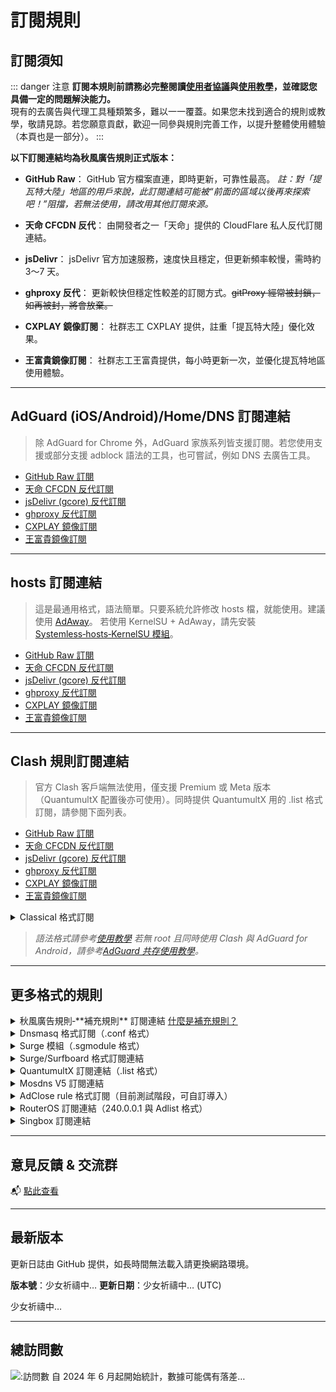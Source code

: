 # 訂閱規則

## 訂閱須知

::: danger 注意
**訂閱本規則前請務必完整閱讀[使用者協議](./Protocol.md)與[使用教學](./Knowledge)，並確認您具備一定的問題解決能力。** <br />
現有的去廣告與代理工具種類繁多，難以一一覆蓋。如果您未找到適合的規則或教學，敬請見諒。若您願意貢獻，歡迎一同參與規則完善工作，以提升整體使用體驗（本頁也是一部分）。
:::

**以下訂閱連結均為秋風廣告規則正式版本：**

* **GitHub Raw**：
  GitHub 官方檔案直連，即時更新，可靠性最高。
  *註：對「提瓦特大陸」地區的用戶來說，此訂閱連結可能被“前面的區域以後再來探索吧！”阻擋，若無法使用，請改用其他訂閱來源。*

* **天命 CFCDN 反代**：
  由開發者之一「天命」提供的 CloudFlare 私人反代訂閱連結。

* **jsDelivr**：
  jsDelivr 官方加速服務，速度快且穩定，但更新頻率較慢，需時約 3～7 天。

* **ghproxy 反代**：
  更新較快但穩定性較差的訂閱方式。~~gitProxy 經常被封鎖，如再被封，將會放棄。~~

* **CXPLAY 鏡像訂閱**：
  社群志工 CXPLAY 提供，註重「提瓦特大陸」優化效果。

* **王富貴鏡像訂閱**：
  社群志工王富貴提供，每小時更新一次，並優化提瓦特地區使用體驗。

---

## AdGuard (iOS/Android)/Home/DNS 訂閱連結

> 除 AdGuard for Chrome 外，AdGuard 家族系列皆支援訂閱。若您使用支援或部分支援 adblock 語法的工具，也可嘗試，例如 DNS 去廣告工具。

* [GitHub Raw 訂閱](https://raw.githubusercontent.com/TG-Twilight/AWAvenue-Ads-Rule/main/AWAvenue-Ads-Rule.txt)
* [天命 CFCDN 反代訂閱](https://github.boki.moe/https://raw.githubusercontent.com/TG-Twilight/AWAvenue-Ads-Rule/main/AWAvenue-Ads-Rule.txt)
* [jsDelivr (gcore) 反代訂閱](https://gcore.jsdelivr.net/gh/TG-Twilight/AWAvenue-Ads-Rule@main/AWAvenue-Ads-Rule.txt)
* [ghproxy 反代訂閱](https://ghfast.top/https://raw.githubusercontent.com/TG-Twilight/AWAvenue-Ads-Rule/main/AWAvenue-Ads-Rule.txt)
* [CXPLAY 鏡像訂閱](https://script.cx.ms/awavenue/AWAvenue-Ads-Rule-Adguard.txt)
* [王富貴鏡像訂閱](https://cdn.uura.cn/AWAvenue/AWAvenue-Ads-Rule.txt)

---

## hosts 訂閱連結

> 這是最通用格式，語法簡單。只要系統允許修改 hosts 檔，就能使用。建議使用 [AdAway](https://adaway.org/)。
> 若使用 KernelSU + AdAway，請先安裝 [Systemless‑hosts‑KernelSU 模組](https://github.com/symbuzzer/systemless-hosts-KernelSU-module)。

* [GitHub Raw 訂閱](https://raw.githubusercontent.com/TG-Twilight/AWAvenue-Ads-Rule/main/Filters/AWAvenue-Ads-Rule-hosts.txt)
* [天命 CFCDN 反代訂閱](https://github.boki.moe/https://raw.githubusercontent.com/TG-Twilight/AWAvenue-Ads-Rule/main/Filters/AWAvenue-Ads-Rule-hosts.txt)
* [jsDelivr (gcore) 反代訂閱](https://gcore.jsdelivr.net/gh/TG-Twilight/AWAvenue-Ads-Rule@main/Filters/AWAvenue-Ads-Rule-hosts.txt)
* [ghproxy 反代訂閱](https://ghfast.top/https://raw.githubusercontent.com/TG-Twilight/AWAvenue-Ads-Rule/main/Filters/AWAvenue-Ads-Rule-hosts.txt)
* [CXPLAY 鏡像訂閱](https://script.cx.ms/awavenue/AWAvenue-Ads-Rule-hosts.txt)
* [王富貴鏡像訂閱](https://cdn.uura.cn/AWAvenue/AWAvenue-Ads-Rule-hosts.txt)

---

## Clash 規則訂閱連結

> 官方 Clash 客戶端無法使用，僅支援 Premium 或 Meta 版本（QuantumultX 配置後亦可使用）。同時提供 QuantumultX 用的 .list 格式訂閱，請參閱下面列表。

* [GitHub Raw 訂閱](https://raw.githubusercontent.com/TG-Twilight/AWAvenue-Ads-Rule/main/Filters/AWAvenue-Ads-Rule-Clash.yaml)
* [天命 CFCDN 反代訂閱](https://github.boki.moe/https://raw.githubusercontent.com/TG-Twilight/AWAvenue-Ads-Rule/main/Filters/AWAvenue-Ads-Rule-Clash.yaml)
* [jsDelivr (gcore) 反代訂閱](https://gcore.jsdelivr.net/gh/TG-Twilight/AWAvenue-Ads-Rule@main/Filters/AWAvenue-Ads-Rule-Clash.yaml)
* [ghproxy 反代訂閱](https://ghfast.top/https://raw.githubusercontent.com/TG-Twilight/AWAvenue-Ads-Rule/main/Filters/AWAvenue-Ads-Rule-Clash.yaml)
* [CXPLAY 鏡像訂閱](https://script.cx.ms/awavenue/AWAvenue-Ads-Rule-Clash.yaml)
* [王富貴鏡像訂閱](https://cdn.uura.cn/AWAvenue/AWAvenue-Ads-Rule-Clash.yaml)

<details>
  <summary>Classical 格式訂閱</summary>

* [GitHub Raw 訂閱](https://raw.githubusercontent.com/TG-Twilight/AWAvenue-Ads-Rule/main/Filters/AWAvenue-Ads-Rule-Clash-Classical.yaml)
* [天命 CFCDN 反代訂閱](https://github.boki.moe/https://raw.githubusercontent.com/TG-Twilight/AWAvenue-Ads-Rule/main/Filters/AWAvenue-Ads-Rule-Clash-Classical.yaml)
* [jsDelivr (gcore) 反代訂閱](https://gcore.jsdelivr.net/gh/TG-Twilight/AWAvenue-Ads-Rule@main/Filters/AWAvenue-Ads-Rule-Clash-Classical.yaml)
* [ghproxy 反代訂閱](https://ghfast.top/https://raw.githubusercontent.com/TG-Twilight/AWAvenue-Ads-Rule/main/Filters/AWAvenue-Ads-Rule-Clash-Classical.yaml)
* [CXPLAY 鏡像訂閱](https://script.cx.ms/awavenue/AWAvenue-Ads-Rule-Clash-Classical.yaml)
* [王富貴鏡像訂閱](https://cdn.uura.cn/AWAvenue/AWAvenue-Ads-Rule-Clash-Classical.yaml)

</details>

> *語法格式請參考[使用教學](./Knowledge#藍貓)*
> *若無 root 且同時使用 Clash 與 AdGuard for Android，請參考[AdGuard 共存使用教學](https://awavenue.top/Coexist.html)。*

---

## 更多格式的規則

<details>
  <summary>秋風廣告規則‑**補充規則** 訂閱連結 <a href="https://github.com/TG-Twilight/AWAvenue-Ads-Rule/blob/main/assets/README_Update.md#:~:text=%E6%96%B0%E5%A2%9E%A">什麼是補充規則？</a></summary>

* [GitHub Raw 訂閱](https://raw.githubusercontent.com/TG-Twilight/AWAvenue-Ads-Rule/main/Filters/AWAvenue-Ads-Rule-Replenish.txt)
* [天命 CFCDN 反代訂閱](https://github.boki.moe/https://raw.githubusercontent.com/TG-Twilight/AWAvenue-Ads-Rule/main/Filters/AWAvenue-Ads-Rule-Replenish.txt)
* [jsDelivr (gcore) 反代訂閱](https://gcore.jsdelivr.net/gh/TG-Twilight/AWAvenue-Ads-Rule@main/Filters/AWAvenue-Ads-Rule-Replenish.txt)
* [ghproxy 反代訂閱](https://ghfast.top/https://raw.githubusercontent.com/TG-Twilight/AWAvenue-Ads-Rule/main/Filters/AWAvenue-Ads-Rule-Replenish.txt)
* [CXPLAY 鏡像訂閱](https://script.cx.ms/awavenue/AWAvenue-Ads-Rule-Replenish.txt)
* [王富貴鏡像訂閱](https://cdn.uura.cn/AWAvenue/AWAvenue-Ads-Rule-Replenish.txt)

*提示：**補充規則** 僅適用於 AdGuard Home/DNS，如需其他格式請自行轉換。*

</details>

<details>
  <summary>Dnsmasq 格式訂閱（.conf 格式）</summary>

* [GitHub Raw 訂閱](https://raw.githubusercontent.com/TG-Twilight/AWAvenue-Ads-Rule/main/Filters/AWAvenue-Ads-Rule-Dnsmasq.conf)
* [天命 CFCDN 反代訂閱](https://github.boki.moe/https://raw.githubusercontent.com/TG-Twilight/AWAvenue-Ads-Rule/main/Filters/AWAvenue-Ads-Rule-Dnsmasq.conf)
* [jsDelivr (gcore) 反代訂閱](https://gcore.jsdelivr.net/gh/TG-Twilight/AWAvenue-Ads-Rule@main/Filters/AWAvenue-Ads-Rule-Dnsmasq.conf)
* [ghproxy 反代訂閱](https://ghfast.top/https://raw.githubusercontent.com/TG-Twilight/AWAvenue-Ads-Rule/main/Filters/AWAvenue-Ads-Rule-Dnsmasq.conf)
* [CXPLAY 鏡像訂閱](https://script.cx.ms/awavenue/AWAvenue-Ads-Rule-Dnsmasq.conf)
* [王富貴鏡像訂閱](https://cdn.uura.cn/AWAvenue/AWAvenue-Ads-Rule-Dnsmasq.conf)

</details>

<details>
  <summary>Surge 模組（.sgmodule 格式）</summary>

* [一鍵安裝 Surge 模組（GitHub Raw）](surge://install-module?url=https%3A%2F%2Fraw.githubusercontent.com%2FTG-Twilight%2FAWAvenue-Ads-Rule%2Fmain%2FFilters%2FAWAvenue-Ads-Rule-Surge-module.sgmodule)
* [GitHub Raw 訂閱](https://raw.githubusercontent.com/TG-Twilight/AWAvenue-Ads-Rule/main/Filters/AWAvenue-Ads-Rule-Surge-module.sgmodule)
* [天命 CFCDN 反代訂閱](https://github.boki.moe/https://raw.githubusercontent.com/TG-Twilight/AWAvenue-Ads-Rule/main/Filters/AWAvenue-Ads-Rule-Surge-module.sgmodule)
* [jsDelivr (gcore) 反代訂閱](https://gcore.jsdelivr.net/gh/TG-Twilight/AWAvenue-Ads-Rule@main/Filters/AWAvenue-Ads-Rule-Surge-module.sgmodule)
* [ghproxy 反代訂閱](https://ghfast.top/https://raw.githubusercontent.com/TG-Twilight/AWAvenue-Ads-Rule/main/Filters/AWAvenue-Ads-Rule-Surge-module.sgmodule)
* [CXPLAY 鏡像訂閱](https://script.cx.ms/awavenue/AWAvenue-Ads-Rule-Surge-module.sgmodule)
* [王富貴鏡像訂閱](https://cdn.uura.cn/AWAvenue/AWAvenue-Ads-Rule-Surge-module.sgmodule)

</details>

<details>
  <summary>Surge/Surfboard 格式訂閱連結</summary>

*提示：上方為 DOMAIN‑SET，適用範圍廣；下方為 REGEX (RULE‑SET)，廣告屏蔽效果更好。*

* [GitHub Raw 訂閱 (DOMAIN‑SET)](https://raw.githubusercontent.com/TG-Twilight/AWAvenue-Ads-Rule/main/Filters/AWAvenue-Ads-Rule-Surge.list)

* [天命 CFCDN 反代訂閱 (DOMAIN‑SET)](https://github.boki.moe/https://raw.githubusercontent.com/TG-Twilight/AWAvenue-Ads-Rule/main/Filters/AWAvenue-Ads-Rule-Surge.list)

* [jsDelivr (gcore) 反代訂閱 (DOMAIN‑SET)](https://gcore.jsdelivr.net/gh/TG-Twilight/AWAvenue-Ads-Rule@main/Filters/AWAvenue-Ads-Rule-Surge.list)

* [ghproxy 反代訂閱 (DOMAIN‑SET)](https://ghfast.top/https://raw.githubusercontent.com/TG-Twilight/AWAvenue-Ads-Rule/main/Filters/AWAvenue-Ads-Rule-Surge.list)

* [CXPLAY 鏡像訂閱 (DOMAIN‑SET)](https://script.cx.ms/awavenue/AWAvenue-Ads-Rule-Surge.list)

* [王富貴鏡像訂閱 (DOMAIN‑SET)](https://cdn.uura.cn/AWAvenue/AWAvenue-Ads-Rule-Surge.list)

* [GitHub Raw 訂閱 (REGEX‑RULE)](https://raw.githubusercontent.com/TG-Twilight/AWAvenue-Ads-Rule/main/Filters/AWAvenue-Ads-Rule-Surge-RULE-SET.list)

* [天命 CFCDN 反代訂閱 (REGEX‑RULE)](https://github.boki.moe/https://raw.githubusercontent.com/TG-Twilight/AWAvenue-Ads-Rule/main/Filters/AWAvenue-Ads-Rule-Surge-RULE-SET.list)

* [jsDelivr (gcore) 反代訂閱 (REGEX‑RULE)](https://gcore.jsdelivr.net/gh/TG-Twilight/AWAvenue-Ads-Rule@main/Filters/AWAvenue-Ads-Rule-Surge-RULE-SET.list)

* [ghproxy 反代訂閱 (REGEX‑RULE)](https://ghfast.top/https://raw.githubusercontent.com/TG-Twilight/AWAvenue-Ads-Rule/main/Filters/AWAvenue-Ads-Rule-Surge-RULE-SET.list)

* [CXPLAY 鏡像訂閱 (REGEX‑RULE)](https://script.cx.ms/awavenue/AWAvenue-Ads-Rule-Surge-RULE-SET.list)

* [王富貴鏡像訂閱 (REGEX‑RULE)](https://cdn.uura.cn/AWAvenue/AWAvenue-Ads-Rule-Surge-RULE-SET.list)

</details>

<details>
  <summary>QuantumultX 訂閱連結（.list 格式）</summary>

> 如不熟 QuantumultX 設定方式，請參考[QuantumultX 使用指南](https://awavenue.top/QuantumultX.html)。

* [GitHub Raw 訂閱](https://raw.githubusercontent.com/TG-Twilight/AWAvenue-Ads-Rule/main/Filters/AWAvenue-Ads-Rule-QuantumultX.list)
* [天命 CFCDN 反代訂閱](https://github.boki.moe/https://raw.githubusercontent.com/TG-Twilight/AWAvenue-Ads-Rule/main/Filters/AWAvenue-Ads-Rule-QuantumultX.list)
* [jsDelivr (gcore) 反代訂閱](https://gcore.jsdelivr.net/gh/TG-Twilight/AWAvenue-Ads-Rule@main/Filters/AWAvenue-Ads-Rule-QuantumultX.list)
* [ghproxy 反代訂閱](https://ghfast.top/https://raw.githubusercontent.com/TG-Twilight/AWAvenue-Ads-Rule/main/Filters/AWAvenue-Ads-Rule-QuantumultX.list)
* [CXPLAY 鏡像訂閱](https://script.cx.ms/awavenue/AWAvenue-Ads-Rule-QuantumultX.list)
* [王富貴鏡像訂閱](https://cdn.uura.cn/AWAvenue/AWAvenue-Ads-Rule-QuantumultX.list)

</details>

<details>
  <summary>Mosdns V5 訂閱連結</summary>

* [GitHub Raw 訂閱](https://raw.githubusercontent.com/TG-Twilight/AWAvenue-Ads-Rule/main/Filters/AWAvenue-Ads-Rule-Mosdns_v5.txt)
* [天命 CFCDN 反代訂閱](https://github.boki.moe/https://raw.githubusercontent.com/TG-Twilight/AWAvenue-Ads-Rule/main/Filters/AWAvenue-Ads-Rule-Mosdns_v5.txt)
* [jsDelivr (gcore) 反代訂閱](https://gcore.jsdelivr.net/gh/TG-Twilight/AWAvenue-Ads-Rule@main/Filters/AWAvenue-Ads-Rule-Mosdns_v5.txt)
* [ghproxy 反代訂閱](https://ghfast.top/https://raw.githubusercontent.com/TG-Twilight/AWAvenue-Ads-Rule/main/Filters/AWAvenue-Ads-Rule-Mosdns_v5.txt)
* [CXPLAY 鏡像訂閱](https://script.cx.ms/awavenue/AWAvenue-Ads-Rule-Mosdns_v5.txt)
* [王富貴鏡像訂閱](https://cdn.uura.cn/AWAvenue/AWAvenue-Ads-Rule-Mosdns_v5.txt)

</details>

<details>
  <summary>AdClose rule 格式訂閱（目前測試階段，可自訂導入）</summary>

* [GitHub Raw 訂閱](https://raw.githubusercontent.com/TG-Twilight/AWAvenue-Ads-Rule/main/Filters/AWAvenue-Ads-Rule-AdClose.rule)
* [天命 CFCDN 反代訂閱](https://github.boki.moe/https://raw.githubusercontent.com/TG-Twilight/AWAvenue-Ads-Rule/main/Filters/AWAvenue-Ads-Rule-AdClose.rule)
* [jsDelivr (gcore) 反代訂閱](https://gcore.jsdelivr.net/gh/TG-Twilight/AWAvenue-Ads-Rule@main/Filters/AWAvenue-Ads-Rule-AdClose.rule)
* [ghproxy 反代訂閱](https://ghfast.top/https://raw.githubusercontent.com/TG-Twilight/AWAvenue-Ads-Rule/main/Filters/AWAvenue-Ads-Rule-AdClose.rule)
* [CXPLAY 鏡像訂閱](https://script.cx.ms/awavenue/AWAvenue-Ads-Rule-AdClose.rule)
* [王富貴鏡像訂閱](https://cdn.uura.cn/AWAvenue/AWAvenue-Ads-Rule-AdClose.rule)

</details>

<details>
  <summary>RouterOS 訂閱連結（240.0.0.1 與 Adlist 格式）</summary>

* [GitHub Raw 訂閱 (240.0.0.1)](https://raw.githubusercontent.com/TG-Twilight/AWAvenue-Ads-Rule/main/Filters/AWAvenue-Ads-Rule-RouterOS.txt)

* [天命 CFCDN 反代訂閱 (240.0.0.1)](https://github.boki.moe/https://raw.githubusercontent.com/TG-Twilight/AWAvenue-Ads-Rule/main/Filters/AWAvenue-Ads-Rule-RouterOS.txt)

* [jsDelivr (gcore) 反代訂閱 (240.0.0.1)](https://gcore.jsdelivr.net/gh/TG-Twilight/AWAvenue-Ads-Rule@main/Filters/AWAvenue-Ads-Rule-RouterOS.txt)

* [ghproxy 反代訂閱 (240.0.0.1)](https://ghfast.top/https://raw.githubusercontent.com/TG-Twilight/AWAvenue-Ads-Rule/main/Filters/AWAvenue-Ads-Rule-RouterOS.txt)

* [CXPLAY 鏡像訂閱 (240.0.0.1)](https://script.cx.ms/awavenue/AWAvenue-Ads-Rule-RouterOS.txt)

* [王富貴鏡像訂閱 (240.0.0.1)](https://cdn.uura.cn/AWAvenue/AWAvenue-Ads-Rule-RouterOS.txt)

* [GitHub Raw 訂閱 (Adlist)](https://raw.githubusercontent.com/TG-Twilight/AWAvenue-Ads-Rule/main/Filters/AWAvenue-Ads-Rule-RouterOS-Adlist.txt)

* [天命 CFCDN 反代訂閱 (Adlist)](https://github.boki.moe/https://raw.githubusercontent.com/TG-Twilight/AWAvenue-Ads-Rule/main/Filters/AWAvenue-Ads-Rule-RouterOS-Adlist.txt)

* [jsDelivr (gcore) 反代訂閱 (Adlist)](https://gcore.jsdelivr.net/gh/TG-Twilight/AWAvenue-Ads-Rule@main/Filters/AWAvenue-Ads-Rule-RouterOS-Adlist.txt)

* [ghproxy 反代訂閱 (Adlist)](https://ghfast.top/https://raw.githubusercontent.com/TG-Twilight/AWAvenue-Ads-Rule/main/Filters/AWAvenue-Ads-Rule-RouterOS-Adlist.txt)

* [CXPLAY 鏡像訂閱 (Adlist)](https://script.cx.ms/awavenue/AWAvenue-Ads-Rule-RouterOS-Adlist.txt)

* [王富貴鏡像訂閱 (Adlist)](https://cdn.uura.cn/AWAvenue/AWAvenue-Ads-Rule-RouterOS-Adlist.txt)

</details>

<details>
  <summary>Singbox 訂閱連結</summary>

* [GitHub Raw 訂閱](https://raw.githubusercontent.com/TG-Twilight/AWAvenue-Ads-Rule/main/Filters/AWAvenue-Ads-Rule-Singbox.json)
* [天命 CFCDN 反代訂閱](https://github.boki.moe/https://raw.githubusercontent.com/TG-Twilight/AWAvenue-Ads-Rule/main/Filters/AWAvenue-Ads-Rule-Singbox.json)
* [jsDelivr (gcore) 反代訂閱](https://gcore.jsdelivr.net/gh/TG-Twilight/AWAvenue-Ads-Rule@main/Filters/AWAvenue-Ads-Rule-Singbox.json)
* [ghproxy 反代訂閱](https://ghfast.top/https://raw.githubusercontent.com/TG-Twilight/AWAvenue-Ads-Rule/main/Filters/AWAvenue-Ads-Rule-Singbox.json)
* [GitHub Raw 訂閱 (REGEX)](https://raw.githubusercontent.com/TG-Twilight/AWAvenue-Ads-Rule/main/Filters/AWAvenue-Ads-Rule-Singbox-regex.json)
* [天命 CFCDN 反代訂閱 (REGEX)](https://github.boki.moe/https://raw.githubusercontent.com/TG-Twilight/AWAvenue-Ads-Rule/main/Filters/AWAvenue-Ads-Rule-Singbox-regex.json)
* [jsDelivr (gcore) 反代訂閱 (REGEX)](https://gcore.jsdelivr.net/gh/TG-Twilight/AWAvenue-Ads-Rule@main/Filters/AWAvenue-Ads-Rule-Singbox-regex.json)
* [ghproxy 反代訂閱 (REGEX)](https://ghfast.top/https://raw.githubusercontent.com/TG-Twilight/AWAvenue-Ads-Rule/main/Filters/AWAvenue-Ads-Rule-Singbox-regex.json)

</details>

---

## 意見反饋 & 交流群

📬 [點此查看](./Support.html)

---

## 最新版本

<span id="hidden">更新日誌由 GitHub 提供，如長時間無法載入請更換網路環境。</span>

**版本號**：<span id="version">少女祈禱中…</span>
**更新日期**：<span id="date">少女祈禱中…</span> (UTC)

<p id="info">少女祈禱中…</p>

<script setup>  
import FetchInfo from '/.vitepress/components/FetchInfo.vue'  
</script>  

<FetchInfo/>

---

## 總訪問數

![:訪問數](https://moe-counter.glitch.me/get/@TG-Twiligh?theme=gelbooru)
自 2024 年 6 月起開始統計，數據可能偶有落差…
